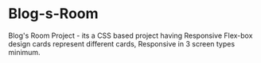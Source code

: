 # Blog-s-Room
Blog's Room Project - its a CSS based project having Responsive Flex-box design cards represent different cards, Responsive in 3 screen types minimum.
